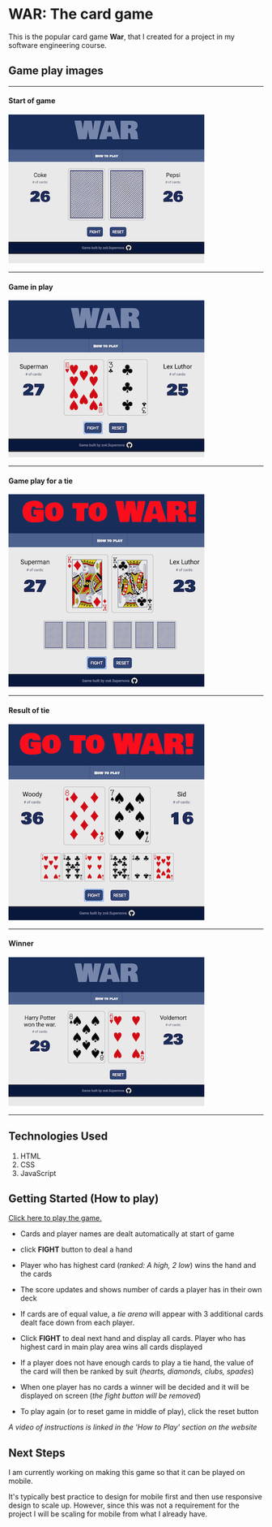 # WAR: The card game
This is the popular card game **War**, that I created for a project in my software engineering course.

## Game play images

---
#### Start of game
![game play start](images/readme/gamePlayStart.png "Start of game") 

----
#### Game in play
![game play clicked fight](images/readme/gamePlayFight.png "Click fight to deal hand") 

----
#### Game play for a tie
![game play tie](images/readme/gamePlayInTie.png "Game play 'Go to War'")

----
#### Result of tie
![game play tie result](images/readme/gamePlayInTieResult.png "Game Play Go to War")

----
#### Winner
![game play winner](images/readme/gamePlayWinner.png "Game Play Winner")

----


## Technologies Used
1. HTML
2. CSS
3. JavaScript

## Getting Started (How to play)
[Click here to play the game.](https://zsiskos.github.io/card-game-war/ "Play the card game, War.")

+ Cards and player names are dealt automatically at start of game

+ click **FIGHT** button to deal a hand

+ Player who has highest card (*ranked: A high, 2 low*) wins the hand and the cards

+ The score updates and shows number of cards a player has in their own deck

+ If cards are of equal value, a *tie arena* will appear with 3 additional cards dealt face down from each player.

+ Click **FIGHT** to deal next hand and display all cards. Player who has highest card in main play area wins all cards displayed

+ If a player does not have enough cards to play a tie hand, the value of the card will then be ranked by suit (*hearts, diamonds, clubs, spades*)

+ When one player has no cards a winner will be decided and it will be displayed on screen (*the fight button will be removed*)

+ To play again (or to reset game in middle of play), click the reset button

*A video of instructions is linked in the 'How to Play' section on the website*

## Next Steps
I am currently working on making this game so that it can be played on mobile. 

It's typically best practice to design for mobile first and then use responsive design to scale up. However, since this was not a requirement for the project I will be scaling for mobile from what I already have.

